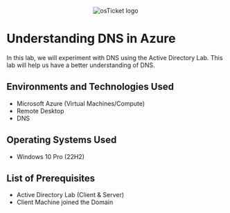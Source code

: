 <p align="center">
<img src="https://i.imgur.com/CtGfsq8.png" alt="osTicket logo"/>
</p>

<h1>Understanding DNS in Azure</h1>
In this lab, we will experiment with DNS using the Active Directory Lab. This lab will help us have a better understanding of DNS.
<br />

<h2>Environments and Technologies Used</h2>

- Microsoft Azure (Virtual Machines/Compute)
- Remote Desktop
- DNS

<h2>Operating Systems Used</h2>

- Windows 10 Pro (22H2)

<h2>List of Prerequisites</h2>

- Active Directory Lab (Client & Server)
- Client Machine joined the Domain
